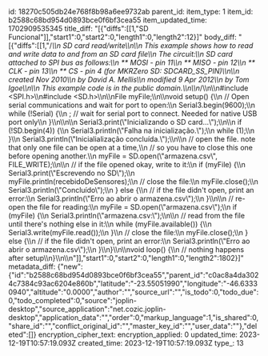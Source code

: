 id: 18270c505db24e768f8b98a6ee9732ab
parent_id: 
item_type: 1
item_id: b2588c68bd954d0893bce0f6bf3cea55
item_updated_time: 1702909535345
title_diff: "[{\"diffs\":[[1,\"SD Funcional\"]],\"start1\":0,\"start2\":0,\"length1\":0,\"length2\":12}]"
body_diff: "[{\"diffs\":[[1,\"/*\\\n  SD card read/write\\\n\\\n  This example shows how to read and write data to and from an SD card file\\\n  The circuit:\\\n   SD card attached to SPI bus as follows:\\\n ** MOSI - pin 11\\\n ** MISO - pin 12\\\n ** CLK - pin 13\\\n ** CS - pin 4 (for MKRZero SD: SDCARD_SS_PIN)\\\n\\\n  created   Nov 2010\\\n  by David A. Mellis\\\n  modified 9 Apr 2012\\\n  by Tom Igoe\\\n\\\n  This example code is in the public domain.\\\n\\\n*/\\\n\\\n#include <SPI.h>\\\n#include <SD.h>\\\n\\\nFile myFile;\\\n\\\nvoid setup() {\\\n  // Open serial communications and wait for port to open:\\\n  Serial3.begin(9600);\\\n  while (!Serial) {\\\n    ; // wait for serial port to connect. Needed for native USB port only\\\n  }\\\n\\\n\\\n  Serial3.print(\\\"Inicializando o SD card...\\\");\\\n\\\n  if (!SD.begin(4)) {\\\n    Serial3.println(\\\"Falha na inicialização.\\\");\\\n    while (1);\\\n  }\\\n  Serial3.println(\\\"Inicialialização concluída.\\\");\\\n\\\n  // open the file. note that only one file can be open at a time,\\\n  // so you have to close this one before opening another.\\\n  myFile = SD.open(\\\"armazena.csv\\\", FILE_WRITE);\\\n\\\n  // if the file opened okay, write to it:\\\n  if (myFile) {\\\n    Serial3.print(\\\"Escrevendo no SD\\\");\\\n    myFile.println(recebidoDeSensores);\\\n    // close the file:\\\n    myFile.close();\\\n    Serial3.println(\\\"Concluído\\\");\\\n  } else {\\\n    // if the file didn't open, print an error:\\\n    Serial3.println(\\\"Erro ao abrir o armazena.csv\\\");\\\n  }\\\n\\\n  // re-open the file for reading:\\\n  myFile = SD.open(\\\"armazena.csv\\\");\\\n  if (myFile) {\\\n    Serial3.println(\\\"armazena.csv:\\\");\\\n\\\n    // read from the file until there's nothing else in it:\\\n    while (myFile.available()) {\\\n      Serial3.write(myFile.read());\\\n    }\\\n    // close the file:\\\n    myFile.close();\\\n  } else {\\\n    // if the file didn't open, print an error:\\\n    Serial3.println(\\\"Erro ao abrir o armazena.csv\\\");\\\n  }\\\n}\\\n\\\nvoid loop() {\\\n  // nothing happens after setup\\\n}\\\n\\\n\"]],\"start1\":0,\"start2\":0,\"length1\":0,\"length2\":1802}]"
metadata_diff: {"new":{"id":"b2588c68bd954d0893bce0f6bf3cea55","parent_id":"c0ac8a4da3024c7384c93ac6204e860b","latitude":"-23.55051990","longitude":"-46.63330940","altitude":"0.0000","author":"","source_url":"","is_todo":0,"todo_due":0,"todo_completed":0,"source":"joplin-desktop","source_application":"net.cozic.joplin-desktop","application_data":"","order":0,"markup_language":1,"is_shared":0,"share_id":"","conflict_original_id":"","master_key_id":"","user_data":""},"deleted":[]}
encryption_cipher_text: 
encryption_applied: 0
updated_time: 2023-12-19T10:57:19.093Z
created_time: 2023-12-19T10:57:19.093Z
type_: 13